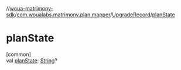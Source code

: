 //[woua-matrimony-sdk](../../../index.md)/[com.woualabs.matrimony.plan.mapper](../index.md)/[UpgradeRecord](index.md)/[planState](plan-state.md)

# planState

[common]\
val [planState](plan-state.md): [String](https://kotlinlang.org/api/latest/jvm/stdlib/kotlin/-string/index.html)?
